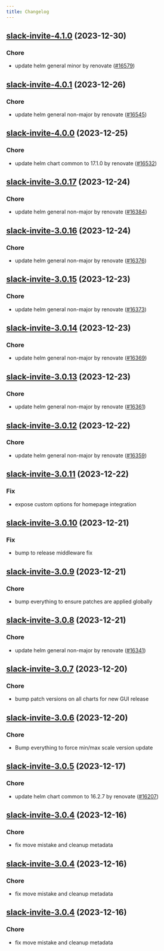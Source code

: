 ```yaml
---
title: Changelog
---
```


## [slack-invite-4.1.0](https://github.com/truecharts/charts/compare/slack-invite-4.0.1...slack-invite-4.1.0) (2023-12-30)

### Chore

- update helm general minor by renovate ([#16579](https://github.com/truecharts/charts/issues/16579))

## [slack-invite-4.0.1](https://github.com/truecharts/charts/compare/slack-invite-4.0.0...slack-invite-4.0.1) (2023-12-26)

### Chore

- update helm general non-major by renovate ([#16545](https://github.com/truecharts/charts/issues/16545))

## [slack-invite-4.0.0](https://github.com/truecharts/charts/compare/slack-invite-3.0.17...slack-invite-4.0.0) (2023-12-25)

### Chore

- update helm chart common to 17.1.0 by renovate ([#16532](https://github.com/truecharts/charts/issues/16532))

## [slack-invite-3.0.17](https://github.com/truecharts/charts/compare/slack-invite-3.0.16...slack-invite-3.0.17) (2023-12-24)

### Chore

- update helm general non-major by renovate ([#16384](https://github.com/truecharts/charts/issues/16384))

## [slack-invite-3.0.16](https://github.com/truecharts/charts/compare/slack-invite-3.0.15...slack-invite-3.0.16) (2023-12-24)

### Chore

- update helm general non-major by renovate ([#16376](https://github.com/truecharts/charts/issues/16376))

## [slack-invite-3.0.15](https://github.com/truecharts/charts/compare/slack-invite-3.0.14...slack-invite-3.0.15) (2023-12-23)

### Chore

- update helm general non-major by renovate ([#16373](https://github.com/truecharts/charts/issues/16373))

## [slack-invite-3.0.14](https://github.com/truecharts/charts/compare/slack-invite-3.0.13...slack-invite-3.0.14) (2023-12-23)

### Chore

- update helm general non-major by renovate ([#16369](https://github.com/truecharts/charts/issues/16369))

## [slack-invite-3.0.13](https://github.com/truecharts/charts/compare/slack-invite-3.0.12...slack-invite-3.0.13) (2023-12-23)

### Chore

- update helm general non-major by renovate ([#16361](https://github.com/truecharts/charts/issues/16361))

## [slack-invite-3.0.12](https://github.com/truecharts/charts/compare/slack-invite-3.0.11...slack-invite-3.0.12) (2023-12-22)

### Chore

- update helm general non-major by renovate ([#16359](https://github.com/truecharts/charts/issues/16359))

## [slack-invite-3.0.11](https://github.com/truecharts/charts/compare/slack-invite-3.0.10...slack-invite-3.0.11) (2023-12-22)

### Fix

- expose custom options for homepage integration

## [slack-invite-3.0.10](https://github.com/truecharts/charts/compare/slack-invite-3.0.9...slack-invite-3.0.10) (2023-12-21)

### Fix

- bump to release middleware fix

## [slack-invite-3.0.9](https://github.com/truecharts/charts/compare/slack-invite-3.0.8...slack-invite-3.0.9) (2023-12-21)

### Chore

- bump everything to ensure patches are applied globally

## [slack-invite-3.0.8](https://github.com/truecharts/charts/compare/slack-invite-3.0.7...slack-invite-3.0.8) (2023-12-21)

### Chore

- update helm general non-major by renovate ([#16341](https://github.com/truecharts/charts/issues/16341))

## [slack-invite-3.0.7](https://github.com/truecharts/charts/compare/slack-invite-3.0.6...slack-invite-3.0.7) (2023-12-20)

### Chore

- bump patch versions on all charts for new GUI release

## [slack-invite-3.0.6](https://github.com/truecharts/charts/compare/slack-invite-3.0.5...slack-invite-3.0.6) (2023-12-20)

### Chore

- Bump everything to force min/max scale version update

## [slack-invite-3.0.5](https://github.com/truecharts/charts/compare/slack-invite-3.0.4...slack-invite-3.0.5) (2023-12-17)

### Chore

- update helm chart common to 16.2.7 by renovate ([#16207](https://github.com/truecharts/charts/issues/16207))

## [slack-invite-3.0.4](https://github.com/truecharts/charts/compare/slack-invite-2.0.12...slack-invite-3.0.4) (2023-12-16)

### Chore

- fix move mistake and cleanup metadata

## [slack-invite-3.0.4](https://github.com/truecharts/charts/compare/slack-invite-2.0.12...slack-invite-3.0.4) (2023-12-16)

### Chore

- fix move mistake and cleanup metadata

## [slack-invite-3.0.4](https://github.com/truecharts/charts/compare/slack-invite-2.0.12...slack-invite-3.0.4) (2023-12-16)

### Chore

- fix move mistake and cleanup metadata
